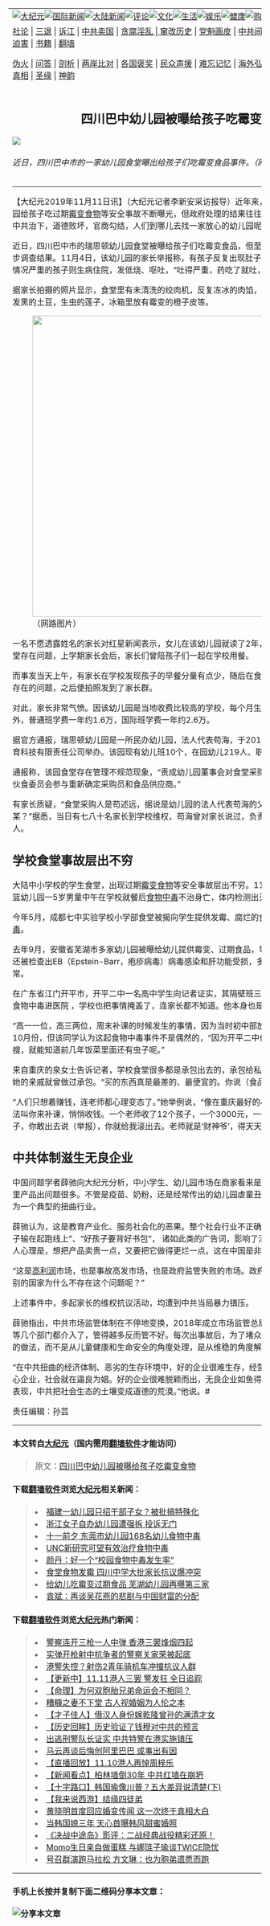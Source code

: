 <a name="1" id="1" target="_blank"></a><span id="1"></span>
<table border="0"><tr><td colspan="2" VALIGN=TOP><a href="https://github.com/gzhsl204/djy/blob/master/gb/nsc413.md#1"><img src="https://gitlab.com/szzdlab/www/raw/master/t/djy/1.jpg" title="大纪元"></a><a href="https://github.com/gzhsl204/djy/blob/master/gb/n24hr.md#1"><img src="https://gitlab.com/szzdlab/www/raw/master/t/djy/3.jpg" title="国际新闻"></a><a href="https://github.com/gzhsl204/djy/blob/master/gb/nsc413.md#1"><img src="https://gitlab.com/szzdlab/www/raw/master/t/djy/4.jpg" title="大陆新闻"></a><a href="https://github.com/gzhsl204/djy/blob/master/gb/news392.md#1"><img src="https://gitlab.com/szzdlab/www/raw/master/t/djy/5.jpg" title="评论"></a><a href="https://github.com/gzhsl204/djy/blob/master/gb/news2007.md#1"><img src="https://gitlab.com/szzdlab/www/raw/master/t/djy/6.jpg" title="文化"></a><a href="https://github.com/gzhsl204/djy/blob/master/gb/news2008.md#1"><img src="https://gitlab.com/szzdlab/www/raw/master/t/djy/7.jpg" title="生活"></a><a href="https://github.com/gzhsl204/djy/blob/master/gb/ncyule.md#1"><img src="https://gitlab.com/szzdlab/www/raw/master/t/djy/8.jpg" title="娱乐"></a><a href="https://github.com/gzhsl204/djy/blob/master/gb/nsc1002.md#1"><img src="https://gitlab.com/szzdlab/www/raw/master/t/djy/9.jpg" title="健康"><a href="https://www.youlucky.com"><img src="https://gitlab.com/szzdlab/www/raw/master/t/djy/10.jpg" title="购物"></a><a href="https://www.supportepoch.org/donation?utm_medium=epochtimes&utm_source=referral&utm_campaign=donate_button_djyhomepage"><img src="https://gitlab.com/szzdlab/www/raw/master/t/djy/12.jpg" title="捐款"></a></td></tr>
<tr><td colspan="2" VALIGN=TOP><a target="_blank" href="https://github.com/gzhsl204/djy/blob/master/gb/9p.md#1">社论</a> | <a target="_blank" href="https://github.com/gzhsl204/djy/blob/master/gb/nf5657.md#1">三退</a> | <a target="_blank" href="https://github.com/gzhsl204/djy/blob/master/gb/nf6123.md#1">诉江</a> | <a target="_blank" href="https://github.com/gzhsl204/djy/blob/master/gb/nf1176117.md#1">中共卖国</a> | <a target="_blank" href="https://github.com/gzhsl204/djy/blob/master/gb/nf5773.md#1">贪腐淫乱 | <a target="_blank" href="https://github.com/gzhsl204/djy/blob/master/gb/nf1176115.md#1">窜改历史</a> | <a target="_blank" href="https://github.com/gzhsl204/djy/blob/master/gb/nf1176107.md#1">党魁画皮</a> | <a target="_blank" href="https://github.com/gzhsl204/djy/blob/master/gb/nf1320400.md#1">中共间谍</a> | <a target="_blank" href="https://github.com/gzhsl204/djy/blob/master/gb/nf1176114.md#1">破坏传统</a> | <a target="_blank" href="https://github.com/gzhsl204/djy/blob/master/gb/nf5287.md#1">恶贯满盈</a> | <a target="_blank" href="https://github.com/gzhsl204/djy/blob/master/gb/ncid278.md#1">人权</a> | <a target="_blank" href="https://github.com/gzhsl204/djy/blob/master/gb/nf1176111.md#1">迫害</a> | <a target="_blank" href="https://github.com/gzhsl204/djy/blob/master/gb/nf1235328.md#1">书籍</a> | <a target="_blank" href="https://github.com/gzhsl204/www/blob/master/README.md?zsrh#1">翻墙</a></p><p><a target="_blank" href="https://github.com/gzhsl204/djy/blob/master/gb/nf5562.md#1">伪火</a> | <a target="_blank" href="https://github.com/gzhsl204/djy/blob/master/gb/nf4378.md#1">问答</a> | <a target="_blank" href="https://github.com/gzhsl204/djy/blob/master/gb/nf5792.md#1">剖析</a> | <a target="_blank" href="https://github.com/gzhsl204/djy/blob/master/gb/nf5735.md#1">两岸比对</a> | <a target="_blank" href="https://github.com/gzhsl204/djy/blob/master/gb/nf6119.md#1">各国褒奖</a> | <a target="_blank" href="https://github.com/gzhsl204/djy/blob/master/gb/nf6120.md#1">民众声援</a> | <a target="_blank" href="https://github.com/gzhsl204/djy/blob/master/gb/nf1188594.md#1">难忘记忆</a> | <a target="_blank" href="https://github.com/gzhsl204/djy/blob/master/gb/nf3180.md#1">海外弘传</a> | <a target="_blank" href="https://github.com/gzhsl204/djy/blob/master/gb/nf5410.md#1">万人上访</a> | <a target="_blank" href="https://github.com/gzhsl204/ntdtv/blob/master/gb/prog1530_1.md#1">和平抗议</a> | <a target="_blank" href="https://github.com/gzhsl204/djy/blob/master/gb/nf4386.md#1">支持</a> | <a target="_blank" href="https://github.com/gzhsl204/djy/blob/master/gb/nf4389.md#1">真相</a> | <a target="_blank" href="https://github.com/gzhsl204/djy/blob/master/gb/nf5790.md#1">圣缘</a> | <a target="_blank" href="https://github.com/gzhsl204/djy/blob/master/gb/nf4786.md#1">神韵</a></td></tr>
<tr><td VALIGN=TOP width="626"><h2 align=center>四川巴中幼儿园被曝给孩子吃霉变食物</h2>
<img src="http://i.epochtimes.com/assets/uploads/2019/11/200FotoJet-2_meitu_1-600x400.jpg" />
<h6>近日，四川巴中市的一家幼儿园食堂曝出给孩子们吃霉变食品事件。（网路图片）
</h6>
<hr>
<p>【大纪元2019年11月11日讯】（大纪元记者李新安采访报导）近年来，中国大陆中小学、幼儿园给孩子吃过期<a href="https://github.com/gzhsl204/djy/blob/master/gb/tag/%E9%9C%89%E5%8F%98%E9%A3%9F%E7%89%A9.md">霉变食物</a>等安全事故不断曝光，但政府处理的结果往往是不了了之。人们质问，中共治下，道德败坏，官商勾结，人们到哪儿去找一家放心的幼儿园呢？</p>
<p>近日，四川巴中市的瑞思顿幼儿园食堂被曝给孩子们吃霉变食品，但至今中共官方没有公布进一步调查结果。11月4日，该幼儿园的家长举报称，有孩子反复出现肚子痛，有孩子“长了胡子”，情况严重的孩子则生病住院，发低烧、呕吐，“吐得严重，药吃了就吐，只能输液”。</p>
<p>据家长拍摄的照片显示，食堂里有未清洗的绞肉机，反复冻冰的肉馅，有发霉的生姜，已经发青发黑的土豆，生虫的莲子，冰箱里放有霉变的橙子皮等。</p>
<figure id="attachment_11648942" style="width: 600px" class="wp-caption aligncenter"><a href="http://i.epochtimes.com/assets/uploads/2019/11/100FotoJet-1.jpg"><img class="wp-image-11648942 size-large" src="http://i.epochtimes.com/assets/uploads/2019/11/100FotoJet-1-600x354.jpg" alt="" width="600" b="354" /></a><figcaption class="wp-caption-text">（网路图片）</figcaption></figure>
<p>一名不愿透露姓名的家长对红星新闻表示，女儿在该幼儿园就读了2年，一直没有发现幼儿园食堂存在问题，上学期家长会后，家长们曾陪孩子们一起在学校用餐。</p>
<p>而事发当天上午，有家长在学校发现孩子的早餐分量有点少，随后在食堂内查看，才发现了食堂存在的问题，之后便拍照发到了家长群。</p>
<p>对此，家长非常气愤。因该幼儿园是当地收费比较高的学校，每个月生活费500元。除生活费外，普通班学费一年约1.6万，国际班学费一年约2.6万。</p>
<p>据官方通报，瑞思顿幼儿园是一所民办幼儿园，法人代表苟海，于2017年3月由成都东成西就教育科技有限责任公司举办。该园现有幼儿班10个，在园幼儿219人、职工52人。</p>
<p>通报称，该园食堂存在管理不规范现象，“责成幼儿园董事会对食堂采购人马某停职接受调查，由伙食委员会参与重新确定采购员和食品供应商。”</p>
<p>有家长质疑，“食堂采购人是苟述远，据说是幼儿园的法人代表苟海的父亲，什么时候冒出来的马某？”据悉，当日有七八十名家长到学校维权，苟海曾对家长说过，负责学校食堂采购的是他的家人。</p>
<h2>学校食堂事故层出不穷</h2>
<p>大陆中小学校的学生食堂，出现过期<a href="https://github.com/gzhsl204/djy/blob/master/gb/tag/%E9%9C%89%E5%8F%98%E9%A3%9F%E7%89%A9.md">霉变食物</a>等安全事故层出不穷。11月7日，广东珠海心笛摇篮幼儿园一5岁男童中午在学校就餐后<a href="https://github.com/gzhsl204/djy/blob/master/gb/tag/%E9%A3%9F%E7%89%A9%E4%B8%AD%E6%AF%92.md">食物中毒</a>不治身亡，体内检测出灭鼠药成分。</p>
<p>今年5月，成都七中实验学校小学部食堂被揭向学生提供发霉、腐烂的食物，导致学童<a href="https://github.com/gzhsl204/djy/blob/master/gb/tag/%E9%A3%9F%E7%89%A9%E4%B8%AD%E6%AF%92.md">食物中毒</a>。</p>
<p>去年9月，安徽省芜湖市多家幼儿园被曝给幼儿提供霉变、过期食品，导致孩子食物中毒，有的还被检查出EB（Epstein-Barr，疱疹病毒）病毒感染和肝功能受损，多名孩子多项肿瘤指标不正常。</p>
<p>在广东省江门开平市，开平二中一名高中学生向记者证实，其隔壁班三名学生吃了学校的早餐后食物中毒进医院 ，学校也把事情掩盖了，连家长都不知道。他本身也是近日刚知道此事。</p>
<p>“高一一位，高三两位，周末补课的时候发生的事情，因为当时初中部放假了。”事情发生在今年10月份，但该同学认为这起食物中毒事件不是偶然的，“因为开平二中伙食很不好，你去微博搜搜，就能知道前几年饭菜里面还有虫子呢。”</p>
<p>来自重庆的泉女士告诉记者，学校食堂很多都是承包出去的，承包给私人、有关系的在这里做，她的亲戚就曾做过承包。“买的东西真是最差的、最便宜的。你说（食品安全）还会有好吗？”</p>
<p>“人们只想着赚钱，连老师都心理变态了。”她举例说，“像在重庆最好的小学，班主任天天就想办法叫你来补课，悄悄收钱。一个老师收了12个孩子，一个3000元，一个月几万块钱。还威胁孩子，你敢出去说（举报），你就给我滚出去。老师就是‘财神爷’，得天天供着。”</p>
<h2>中共体制滋生无良企业</h2>
<p>中国问题学者薛驰向大纪元分析，中小学生、幼儿园市场在商家看来是<a href="https://github.com/gzhsl204/djy/blob/master/gb/tag/%E9%AB%98%E5%88%A9%E6%B6%A6.md">高利润</a>的投资，往往在这里产品出问题很多。不管是疫苗、奶粉，还是经常传出的幼儿园虐童丑闻，使这个行业在中国成为一个典型的扭曲行业。</p>
<p>薛驰认为，这是教育产业化、服务社会化的恶果。整个社会行业不正确的经营导向 ，“不能让孩子输在起跑线上”、“好孩子要背好书包”， 诸如此类的广告词，影响了消费者的观念。现在的商人心理是，想把产品卖贵一点，又要把它做得更烂一点。这在中国是非常普遍的现象。</p>
<p>“这是<a href="https://github.com/gzhsl204/djy/blob/master/gb/tag/%E9%AB%98%E5%88%A9%E6%B6%A6.md">高利润</a>市场，也是事故高发市场，也是政府监管失败的市场。政府不是没有能力把它管好，别的国家为什么不存在这个问题呢？”</p>
<p>上述事件中，多起家长的维权抗议活动，均遭到中共当局暴力镇压。</p>
<p>薛驰指出，中共市场监管体制在不停地变换，2018年成立市场监管总局，文体局、食品监督局等几个部门都介入了，管得越多反而管不好。每次出事故后，为了堵众人之口，采取一些形式上的做法，而不是从儿童健康和生命安全的角度处理，是从维稳的角度解决问题。</p>
<p>“在中共扭曲的经济体制、恶劣的生存环境中，好的企业很难生存，经营者道德普遍地堕落，做黑心企业，社会就在逼良为娼。好的企业很难脱颖而出，无良企业如鱼得水，这是社会衰败的尖锐表现，中共把社会生态的土壤变成道德的荒漠。”他说。#</p>
<p>责任编辑：孙芸</p>

<hr>

#### 本文转自<a href="http://www.epochtimes.com">大纪元</a>（国内需用<a href="https://git.io/JesJV">翻墙软件</a>才能访问）
> 原文：<a href="http://www.epochtimes.com/gb/19/11/11/n11646495.htm">四川巴中幼儿园被曝给孩子吃霉变食物</a>


#### 下载<a href="https://git.io/JesJV">翻墙软件</a>浏览<a href="http://www.epochtimes.com">大纪元</a>相关新闻：
> <li><a href="http://www.epochtimes.com/gb/19/10/19/n11598939.htm">福建一幼儿园只招干部子女？被批搞特殊化</a></li>
> <li><a href="http://www.epochtimes.com/gb/19/10/19/n11599234.htm">浙江女子自办幼儿园遭强拆 投诉无门</a></li>
> <li><a href="http://www.epochtimes.com/gb/19/9/22/n11538913.htm">十一前夕 东莞市幼儿园168名幼儿食物中毒</a></li>
> <li><a href="http://www.epochtimes.com/gb/19/8/4/n11430694.htm">UNC新研究可望有效治疗食物中毒</a></li>
> <li><a href="http://www.epochtimes.com/gb/19/3/17/n11120147.htm">颜丹：好一个“校园食物中毒发生率”</a></li>
> <li><a href="http://www.epochtimes.com/gb/19/3/13/n11109714.htm">食堂食物发霉 四川中学大批家长抗议爆冲突</a></li>
> <li><a href="http://www.epochtimes.com/gb/18/9/25/n10741438.htm">给幼儿吃霉变过期食品 芜湖幼儿园再曝第三家</a></li>
> <li><a href="https://github.com/gzhsl204/djy/blob/master/gb/19/11/11/n11646481.md">袁斌：再谈吴花燕的悲剧与中国财富的分配</a></li>

#### 下载<a href="https://git.io/JesJV">翻墙软件</a>浏览<a href="http://www.epochtimes.com">大纪元</a>热门新闻：
> <li><a href="http://www.epochtimes.com/gb/19/11/11/n11646485.htm">警察连开三枪一人中弹 香港三罢烽烟四起</a></li>
> <li><a href="http://www.epochtimes.com/gb/19/11/11/n11647497.htm">实弹开枪射中抗争者的警察关家荣被起底</a></li>
> <li><a href="http://www.epochtimes.com/gb/19/11/11/n11646729.htm">港警失控？射伤2青年骑机车冲撞抗议人群</a></li>
> <li><a href="http://www.epochtimes.com/gb/19/11/11/n11647055.htm">【更新中】11.11港人三罢 警发狂 全日追踪</a></li>
> <li><a href="http://www.epochtimes.com/gb/19/10/21/n11602738.htm">【命理】为何双胞胎兄弟命运会不相同？</a></li>
> <li><a href="http://www.epochtimes.com/gb/15/4/21/n4416242.htm">糟糠之妻不下堂 古人视婚姻为人伦之本</a></li>
> <li><a href="http://www.epochtimes.com/gb/19/10/31/n11625562.htm">【才子佳人】借汉人身份嫁乾隆曾孙的满清才女</a></li>
> <li><a href="http://www.epochtimes.com/gb/19/10/30/n11623041.htm">【历史回眸】历史验证了钱穆对中共的预言</a></li>
> <li><a href="http://www.epochtimes.com/gb/19/11/10/n11646181.htm">出逃刑警队长证实 中共特警在港实施镇压</a></li>
> <li><a href="http://www.epochtimes.com/gb/19/11/10/n11645886.htm">马云再谈后悔创阿里巴巴 或事出有因</a></li>
> <li><a href="http://www.epochtimes.com/gb/19/11/8/n11641005.htm">【直播回放】11.10港人再悼周梓乐</a></li>
> <li><a href="http://www.epochtimes.com/gb/19/11/9/n11644550.htm">【新闻看点】柏林墙倒30年 中共红墙在崩坍</a></li>
> <li><a href="http://www.epochtimes.com/gb/19/11/11/n11646672.htm">【十字路口】韩国瑜像川普？五大差异说清楚(下)</a></li>
> <li><a href="http://www.epochtimes.com/gb/19/11/6/n11637524.htm">【我来说西游】结缘四徒弟</a></li>
> <li><a href="http://www.epochtimes.com/gb/19/11/10/n11646097.htm">黄晓明首度回应婚变传闻 这一次终于真相大白</a></li>
> <li><a href="http://www.epochtimes.com/gb/19/11/10/n11645023.htm">当韩国媳三年 天心首曝韩风甜蜜婚照</a></li>
> <li><a href="http://www.epochtimes.com/gb/19/11/9/n11644225.htm">《决战中途岛》影评：二战经典战役精彩还原！</a></li>
> <li><a href="http://www.epochtimes.com/gb/19/11/9/n11644322.htm">Momo生日亲自做蛋糕 与娜琏子瑜谈TWICE隐忧</a></li>
> <li><a href="http://www.epochtimes.com/gb/19/11/10/n11645222.htm">号召群演跑马拉松 方文琳：也为胞弟遗愿而跑</a></li>
<hr>

#### 手机上长按并复制下面二维码分享本文章：<br><br><img src="http://d1p1.ip.zn2.us/v.php?action=qrcode&url=https://github.com/gzhsl204/djy/blob/master/gb/19/11/11/n11646495.md%231" title="分享本文章"></td><td VALIGN=TOP><a href="https://github.com/gzhsl204/djy/blob/master/gb/16/1/21/n4622075.md?dfh#1" target="_blank"><img src="https://gitlab.com/szzdlab/djy/raw/master/gb/300/wei-f1.jpg" title="中共的伪火骗局"  alt="中共的伪火骗局"></a><br><a href="https://github.com/gzhsl204/www/blob/master/README.md?dfh#9" target="_blank"><img src="https://gitlab.com/szzdlab/djy/raw/master/gb/300/yong-h.jpg" title="永恒的见证"  alt="永恒的见证"></a><br><a href="https://github.com/gzhsl204/djy/blob/master/gb/13/9/29/n3974789.md?dfh#1" target="_blank"><img src="https://gitlab.com/szzdlab/djy/raw/master/gb/300/shang-lnz.jpg" title="善良女子被中共投男牢"  alt="善良女子被中共投男牢"></a><br><a href="https://github.com/gzhsl204/djy/blob/master/gb/16/3/16/n4663449.md?dfh#1" target="_blank"><img src="https://gitlab.com/szzdlab/djy/raw/master/gb/300/huo-z3.jpg" title="警卫目击活摘器官"  alt="警卫目击活摘器官"></a><br><a href="https://github.com/gzhsl204/djy/blob/master/gb/16/8/7/n8177641.md?dfh#1" target="_blank"><img src="https://gitlab.com/szzdlab/djy/raw/master/gb/300/huo-z4.jpg" title="证人描述活摘恐怖"  alt="证人描述活摘恐怖"></a><br><a href="https://github.com/gzhsl204/djy/blob/master/gb/10/4/19/n2881569.md?dfh#1" target="_blank"><img src="https://gitlab.com/szzdlab/djy/raw/master/gb/300/huo-z1.jpg" title="揭开活摘器官黑幕"  alt="揭开活摘器官黑幕"></a><br><a href="https://github.com/gzhsl204/djy/blob/master/gb/10/11/7/n3077476.md?dfh#1" target="_blank"><img src="https://gitlab.com/szzdlab/djy/raw/master/gb/300/ma-ks.jpg" title="马克思的成魔之路"  alt="马克思的成魔之路"></a><br><a href="https://github.com/gzhsl204/djy/blob/master/gb/14/6/9/n4173977.md?dfh#1" target="_blank"><img src="https://gitlab.com/szzdlab/djy/raw/master/gb/300/chang-zs.jpg" title="藏字石 蕴天机"  alt="藏字石 蕴天机"></a><br><a href="https://github.com/gzhsl204/djy/blob/master/gb/18/5/10/n10381511.md?dfh#1" target="_blank"><img src="https://gitlab.com/szzdlab/djy/raw/master/gb/300/st1.jpg" title="关注3亿人三退"  alt="关注3亿人三退"></a><br><a href="https://github.com/gzhsl204/djy/blob/master/gb/18/3/21/n10237682.md?dfh#1" target="_blank"><img src="https://gitlab.com/szzdlab/djy/raw/master/gb/300/jie-t.jpg" title="解体中共复兴中华"  alt="解体中共复兴中华"></a><br><a href="https://github.com/gzhsl204/djy/blob/master/gb/9/2/9/n2422991.md?dfh#1" target="_blank"><img src="https://gitlab.com/szzdlab/djy/raw/master/gb/300/gao-zs.jpg" title="中共迫害良心律师"  alt="中共迫害良心律师"></a><br><a href="https://github.com/gzhsl204/djy/blob/master/gb/18/12/9/n10900044.md?dfh#1" target="_blank"><img src="https://gitlab.com/szzdlab/djy/raw/master/gb/300/sj1.jpg" title="303万人举报江泽民"  alt="303万人举报江泽民"></a><br><a href="https://github.com/gzhsl204/djy/blob/master/gb/18/8/28/n10672014.md?dfh#1" target="_blank"><img src="https://gitlab.com/szzdlab/djy/raw/master/gb/300/sj2.jpg" title="这些官员为何起诉江泽民"  alt="这些官员为何起诉江泽民"></a><br><a href="https://github.com/gzhsl204/djy/blob/master/gb/8/12/18/n2367165.md?dfh#1" target="_blank"><img src="https://gitlab.com/szzdlab/djy/raw/master/gb/300/liangan.jpg" title="海峡两岸的强烈对比"  alt="海峡两岸的强烈对比"></a><br><a href="https://github.com/gzhsl204/djy/blob/master/gb/15/5/5/n4427238.md?dfh#1" target="_blank"><img src="https://gitlab.com/szzdlab/djy/raw/master/gb/300/jia-ndzl.jpg" title="加拿大总理的贺信"  alt="加拿大总理的贺信"></a><br><a href="https://github.com/gzhsl204/djy/blob/master/gb/11/6/17/n3289382.md?dfh#1" target="_blank"><img src="https://gitlab.com/szzdlab/djy/raw/master/gb/300/xiao-wd.jpg" title="探寻真相兼听则明"  alt="探寻真相兼听则明"></a><br><a href="https://github.com/gzhsl204/djy/blob/master/gb/18/10/27/n10812623.md?dfh#1" target="_blank"><img src="https://gitlab.com/szzdlab/djy/raw/master/gb/300/yindu.jpg" title="印度媒体报道东方"  alt="印度媒体报道东方"></a><br><a href="https://github.com/gzhsl204/djy/blob/master/gb/18/6/9/n10469652.md?dfh#1" target="_blank"><img src="https://gitlab.com/szzdlab/djy/raw/master/gb/300/xie-j.jpg" title="不一样的海外校园"  alt="不一样的海外校园"></a><br><a href="https://github.com/gzhsl204/djy/blob/master/gb/7/4/5/n1669415.md?dfh#1" target="_blank"><img src="https://gitlab.com/szzdlab/djy/raw/master/gb/300/li-up.jpg" title="从大师到徒弟的传奇"  alt="从大师到徒弟的传奇"></a><br><a href="https://github.com/gzhsl204/djy/blob/master/gb/17/5/26/n9191512.md?dfh#1" target="_blank"><img src="https://gitlab.com/szzdlab/djy/raw/master/gb/300/zfl2.jpg" title="亿万人与东方一本奇书"  alt="亿万人与东方一本奇书"></a><br><a href="https://github.com/gzhsl204/djy/blob/master/gb/13/11/27/n4020290.md?dfh#1" target="_blank"><img src="https://gitlab.com/szzdlab/djy/raw/master/gb/300/zhen-h.jpg" title="大陆见不到的震撼场面"  alt="大陆见不到的震撼场面"></a><br><a href="https://github.com/gzhsl204/djy/blob/master/gb/15/7/17/n4482910.md?dfh#1" target="_blank"><img src="https://gitlab.com/szzdlab/djy/raw/master/gb/300/dalu-sk.jpg" title="人心向善 大陆当初盛况"  alt="人心向善 大陆当初盛况"></a><br><a href="https://github.com/gzhsl204/djy/blob/master/gb/9/10/15/n2689419.md?dfh#1" target="_blank"><img src="https://gitlab.com/szzdlab/djy/raw/master/gb/300/zfl1.jpg" title="追寻真理 这书讲什么"  alt="追寻真理 这书讲什么"></a><br><a href="https://github.com/gzhsl204/www/blob/master/README.md?dfh#1" target="_blank"><img src="https://gitlab.com/szzdlab/djy/raw/master/gb/300/fq1.jpg" title="下载免费翻墙软件"  alt="下载免费翻墙软件"></a><br></td></tr></table>
